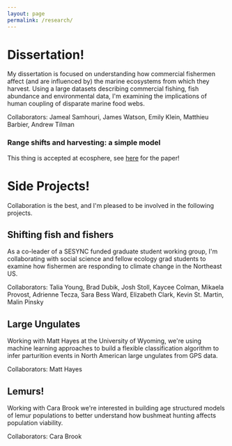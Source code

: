 ```yaml
---
layout: page
permalink: /research/
---
```


# Dissertation!
My dissertation is focused on understanding how commercial fishermen affect (and are influenced by) the marine ecosystems from which they harvest. Using a large datasets describing commercial fishing, fish abundance and environmental data, I'm examining the implications of human coupling of disparate marine food webs. 

Collaborators: Jameal Samhouri, James Watson, Emily Klein, Matthieu Barbier, Andrew Tilman

### Range shifts and harvesting: a simple model
This thing is accepted at ecosphere, see [here](#) for the paper!

# Side Projects! 
Collaboration is the best, and I'm pleased to be involved in the following projects. 

## Shifting fish and fishers
As a co-leader of a SESYNC funded graduate student working group, I'm collaborating with social science and fellow ecology grad students to examine how fishermen are responding to climate change in the Northeast US. 

Collaborators: Talia Young, Brad Dubik, Josh Stoll, Kaycee Colman, Mikaela Provost, Adrienne Tecza, Sara Bess Ward, Elizabeth Clark, Kevin St. Martin, Malin Pinsky

## Large Ungulates
Working with Matt Hayes at the University of Wyoming, we're using machine learning approaches to build a flexible classification algorithm to infer parturition events in North American large ungulates from GPS data. 

Collaborators: Matt Hayes

## Lemurs!
Working with Cara Brook we're interested in building age structured models of lemur populations to better understand how bushmeat hunting affects population viability. 

Collaborators: Cara Brook
